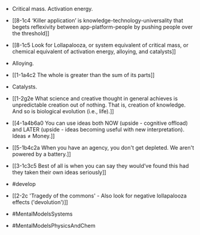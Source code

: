 - Critical mass. Activation energy.
- [[8-1c4 ‘Killer application’ is knowledge-technology-universality that begets reflexivity between app-platform-people by pushing people over the threshold]]
- [[8-1c5 Look for Lollapalooza, or system equivalent of critical mass, or chemical equivalent of activation energy, alloying, and catalysts]]

- Alloying.
- [[1-1a4c2 The whole is greater than the sum of its parts]]

- Catalysts.
- [[1-2g2e What science and creative thought in general achieves is unpredictable creation out of nothing. That is, creation of knowledge. And so is biological evolution (i.e., life).]]
- [[4-1a4b6a0 You can use ideas both NOW (upside - cognitive offload) and LATER (upside - ideas becoming useful with new interpretation). Ideas ≠ Money.]]
- [[5-1b4c2a When you have an agency, you don't get depleted. We aren't powered by a battery.]]
- [[3-1c3c5 Best of all is when you can say they would’ve found this had they taken their own ideas seriously]]
- #develop

- [[2-2c 'Tragedy of the commons' - Also look for negative lollapalooza effects ('devolution')]]

- #MentalModelsSystems
- #MentalModelsPhysicsAndChem
